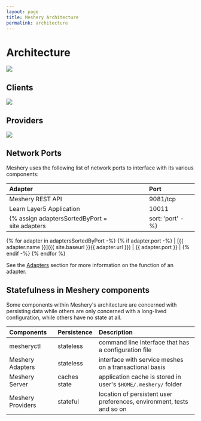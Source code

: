 ```yaml
---
layout: page
title: Meshery Architecture
permalink: architecture
---
```


# Architecture

<a href="{{site.baseurl}}/assets/img/architecture/meshery-architecture-diagram.svg"><img src="{{site.baseurl}}/assets/img/architecture/meshery-architecture-diagram.svg" /></a>

## Clients

<a href="{{site.baseurl}}/assets/img/architecture/meshery-client-architecture.svg"><img src="{{site.baseurl}}/assets/img/architecture/meshery-client-architecture.svg" /></a>

## Providers

<a href="{{site.baseurl}}/assets/img/architecture/meshery-provider-architecture.svg"><img src="{{site.baseurl}}/assets/img/architecture/meshery-provider-architecture.svg" /></a>

## Network Ports

Meshery uses the following list of network ports to interface with its various components:

| Adapter                                        | Port             |
| :--------------------------------------------- | :--------------- |
| Meshery REST API                               | 9081/tcp      
| Learn Layer5 Application                       | 10011 |
| {% assign adaptersSortedByPort = site.adapters | sort: 'port' -%} |

{% for adapter in adaptersSortedByPort -%}
{% if adapter.port -%}
| [{{ adapter.name }}]({{ site.baseurl }}{{ adapter.url }}) | {{ adapter.port }} |
{% endif -%}
{% endfor %}

See the [Adapters](/docs/architecture/adapters) section for more information on the function of an adapter.

## Statefulness in Meshery components

Some components within Meshery's architecture are concerned with persisting data while others are only
concerned with a long-lived configuration, while others have no state at all.

| Components        | Persistence  | Description                                                           |
| :---------------- | :----------- | :-------------------------------------------------------------------- |
| mesheryctl        | stateless    | command line interface that has a configuration file                  |
| Meshery Adapters  | stateless    | interface with service meshes on a transactional basis                |
| Meshery Server    | caches state | application cache is stored in user's `$HOME/.meshery/` folder        |
| Meshery Providers | stateful     | location of persistent user preferences, environment, tests and so on |
